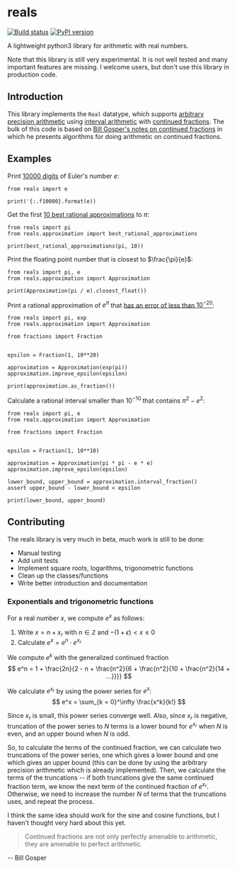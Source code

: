 # reals

[![Build status](https://github.com/rubenvannieuwpoort/reals/actions/workflows/continuous-integration.yml/badge.svg)](https://github.com/rubenvannieuwpoort/reals/actions) [![PyPI version](https://badge.fury.io/py/reals.svg)](https://pypi.org/project/reals/)

A lightweight python3 library for arithmetic with real numbers.

Note that this library is still very experimental. It is not well tested and many important features are missing. I welcome users, but don't use this library in production code.


## Introduction

This library implements the `Real` datatype, which supports [arbitrary precision arithmetic](https://en.wikipedia.org/wiki/Arbitrary-precision_arithmetic) using [interval arithmetic](https://en.wikipedia.org/wiki/Interval_arithmetic) with [continued fractions](https://en.wikipedia.org/wiki/Continued_fraction). The bulk of this code is based on [Bill Gosper's notes on continued fractions](https://perl.plover.com/classes/cftalk/INFO/gosper.txt) in which he presents algorithms for doing arithmetic on continued fractions.


## Examples

Print [10000 digits](https://www.math.utah.edu/~pa/math/e.html) of Euler's number $e$:
```
from reals import e

print('{:.f10000}.format(e))
```


Get the first [10 best rational approximations](https://www.johndcook.com/blog/2018/05/22/best-approximations-for-pi/) to $\pi$:
```
from reals import pi
from reals.approximation import best_rational_approximations

print(best_rational_approximations(pi, 10))
```


Print the floating point number that is closest to $\frac{\pi}{e}$:
```
from reals import pi, e
from reals.approximation import Approximation

print(Approximation(pi / e).closest_float())
```


Print a rational approximation of $e^\pi$ that [has an error of less than $10^{-20}$](https://www.wolframalpha.com/input?i=231604552633%2F10008540207-e%5Epi):
```
from reals import pi, exp
from reals.approximation import Approximation

from fractions import Fraction


epsilon = Fraction(1, 10**20)

approximation = Approximation(exp(pi))
approximation.improve_epsilon(epsilon)

print(approximation.as_fraction())
```


Calculate a rational interval smaller than $10^{-10}$ that contains $\pi^2 - e^2$:
```
from reals import pi, e
from reals.approximation import Approximation

from fractions import Fraction


epsilon = Fraction(1, 10**10)

approximation = Approximation(pi * pi - e * e)
approximation.improve_epsilon(epsilon)

lower_bound, upper_bound = approximation.interval_fraction()
assert upper_bound - lower_bound < epsilon

print(lower_bound, upper_bound)
```


## Contributing

The reals library is very much in beta, much work is still to be done:
  - Manual testing
  - Add unit tests
  - Implement square roots, logarithms, trigonometric functions
  - Clean up the classes/functions
  - Write better introduction and documentation


### Exponentials and trigonometric functions

For a real number $x$, we compute $e^x$ as follows:
  1. Write $x = n + x_r$ with $n \in \mathbb{Z}$ and $-(1 + \epsilon) < x \leq 0$
  2. Calculate $e^x = e^n \cdot e^{x_r}$

We compute $e^k$ with the generalized continued fraction
$$ e^n = 1 + \frac{2n}{2 - n + \frac{n^2}{6 + \frac{n^2}{10 + \frac{n^2}{14 + ...}}}} $$

We calculate $e^{x_r}$ by using the power series for $e^x$:
$$ e^x = \sum_{k = 0}^\infty \frac{x^k}{k!} $$

Since $x_r$ is small, this power series converge well. Also, since $x_r$ is negative, truncation of the power series to $N$ terms is a lower bound for $e^{x_r}$ when $N$ is even, and an upper bound when $N$ is odd.

So, to calculate the terms of the continued fraction, we can calculate two truncations of the power series, one which gives a lower bound and one which gives an upper bound (this can be done by using the arbitrary precision arithmetic which is already implemented). Then, we calculate the terms of the truncations -- if both truncations give the same continued fraction term, we know the next term of the continued fraction of $e^{x_r}$. Otherwise, we need to increase the number $N$ of terms that the truncations uses, and repeat the process.

I think the same idea should work for the sine and cosine functions, but I haven't thought very hard about this yet.

> Continued fractions are not only perfectly amenable to arithmetic, they are
amenable to perfect arithmetic.

-- Bill Gosper
